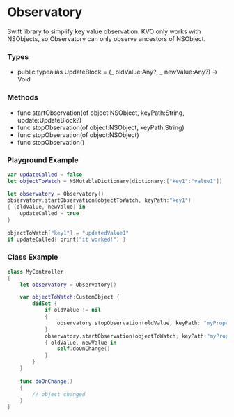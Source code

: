 # Observatory
Swift library to simplify key value observation. KVO only works with NSObjects, so Observatory can only observe ancestors of NSObject.

### Types
 * public typealias UpdateBlock = (_ oldValue:Any?, _ newValue:Any?) -> Void

### Methods
 * func startObservation(of object:NSObject, keyPath:String, update:UpdateBlock?)
 * func stopObservation(of object:NSObject, keyPath:String)
 * func stopObservation(of object:NSObject)
 * func stopObservation()

### Playground Example
```swift
var updateCalled = false
let objectToWatch = NSMutableDictionary(dictionary:["key1":"value1"])
        
let observatory = Observatory()
observatory.startObservation(objectToWatch, keyPath:"key1")
{ (oldValue, newValue) in
    updateCalled = true
}
        
objectToWatch["key1"] = "updatedValue1"
if updateCalled{ print("it worked!") }
```

### Class Example
```swift
class MyController
{
    let observatory = Observatory()

    var objectToWatch:CustomObject {
        didSet {
            if oldValue != nil
            {
                observatory.stopObservation(oldValue, keyPath: "myProperty")
            }
            observatory.startObservation(objectToWatch, keyPath:"myProperty")
            { oldValue, newValue in
                self.doOnChange()
            }
        }
    }
    
    func doOnChange()
    {
        // object changed
    }
}
```